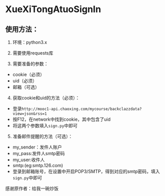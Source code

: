 # XueXiTongAtuoSignIn

## 使用方法：

1. 环境：python3.x

2. 需要使用requests库

3. 需要准备的参数：
  - cookie（必须）
  - uid（必须）
  - 邮箱（可选）
  
4. 获取cookie和uid的方法（必须）：
  - 登录`http://mooc1-api.chaoxing.com/mycourse/backclazzdata?view=json&rss=1`
  - 按F12，在network中找到cookie，其中包含了uid
  - 将这两个参数填入`sign.py`中即可
  
5. 准备邮件提醒的方法（可选）：
  - my_sender：发件人账户
  - my_pass:发件人smtp密码
  - my_user:收件人
  - smtp:(eg:smtp.126.com)
  - 登录到邮箱账号，在设置中开启POP3/SMTP，得到对应的smtp密码，填入`sign.py`中即可
  
  
感谢原作者：给我一碗炒饭
